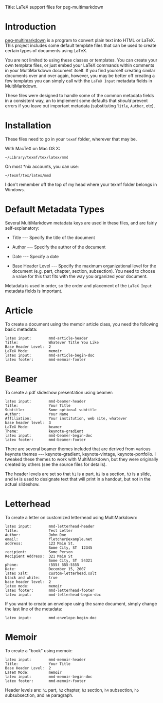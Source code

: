 Title:	LaTeX support files for peg-multimarkdown  


# Introduction #

[peg-multimarkdown] is  a program to  convert plain  text into HTML  or LaTeX.
This project includes  some default template files that can  be used to create
certain types of documents using LaTeX.

You are not limited  to using these classes or templates.  You can create your
own template files, or just embed  your LaTeX commands within comments in your
MultiMarkdown document itself. If you find yourself creating similar documents
over and over again,  however, you may be better off  creating a few templates
you can simply call with the `LaTeX Input` metadata fields in MultiMarkdown.

These files were  designed to handle some  of the common metadata  fields in a
consistent way, an to implement some  defaults that *should* prevent errors if
you leave out important metadata (substituting `Title`, `Author`, etc).

[peg-multimarkdown]: https://github.com/fletcher/peg-multimarkdown


# Installation #

These files need to go in your `texmf` folder, wherever that may be.

With MacTeX on Mac OS X:

	~/Library/texmf/tex/latex/mmd

On most *nix accounts, you can use:

	~/texmf/tex/latex/mmd

I don't  remember off the top  of my head  where your texmf folder  belongs in
Windows.


# Default Metadata Types #

Several MultiMarkdown  metadata keys are used  in these files, and  are fairly
self-explanatory:

* Title				--- Specify the title of the document

* Author			--- Specify the author of the document

* Date				--- Specify a date

* Base Header Level --- Specify the maximum organizational level for the
  document (e.g. part, chapter, section, subsection). You need to choose a
  value for this that fits with the way you organized your document.

Metadata is  used in order,  so the order and  placement of the  `LaTeX Input`
metadata fields is important.


# Article #

To create  a document using the  memoir article class, you  need the following
basic metadata:


	latex input:		mmd-article-header
	Title:				Whatever Title You Like 
	Base Header Level:	2  
	LaTeX Mode:			memoir  
	latex input:		mmd-article-begin-doc
	latex footer:		mmd-memoir-footer


# Beamer #

To create a pdf slideshow presentation using beamer:

	latex input:		mmd-beamer-header  
	Title:				Your Title  
	Subtitle:			Some optional subtitle 
	Author:				Your Name  
	Affiliation:		Your institution, web site, whatever
	base header level:	3
	LaTeX Mode:			beamer  
	Theme:				keynote-gradient  
	latex input:		mmd-beamer-begin-doc  
	latex footer:		mmd-beamer-footer  

There are several beamer themes included that are derived from various keynote
themes  --- keynote-gradient,  keynote-vintage,  keynote-portfolio. I  tweaked
these themes to  work with MultiMarkdown, but they were  originally created by
others (see the source files for details).

The header levels are set so that `h1` is a part, `h2` is a section, `h3` is a
slide, and `h4`  is used to designate  text that will print in  a handout, but
not in the actual slideshow.


# Letterhead #

To create a letter on customized letterhead using MultiMarkdown:

	latex input:		mmd-letterhead-header  
	Title:				Test Letter  
	Author:				John Doe  
	email:				fletcher@example.net  
	address:			123 Main St.  
						Some City, ST  12345  
	recipient:			Some Person  
	Recipient Address:	321 Main St  
						Some City, ST  54321  
	phone:				(555) 555-5555  
	Date:				December 15, 2007  
	latex xslt:			custom-letterhead.xslt  
	black and white:	true  
	base header level:	2  
	latex mode:			memoir  
	latex footer:		mmd-letterhead-footer  
	latex input:		mmd-letterhead-begin-doc  

If you want to create an envelope using the same document, simply change the
last line of the metadata:

	latex input:		mmd-envelope-begin-doc


# Memoir #

To create a "book" using memoir:

	latex input:		mmd-memoir-header
	Title:				Your Title
	Base Header Level:	2
	LaTeX Mode:			memoir  
	latex input:		mmd-memoir-begin-doc
	latex footer:		mmd-memoir-footer

Header levels  are: `h1`  part, `h2` chapter,  `h3` section,  `h4` subsection,
`h5` subsubsection, and `h6` paragraph.
